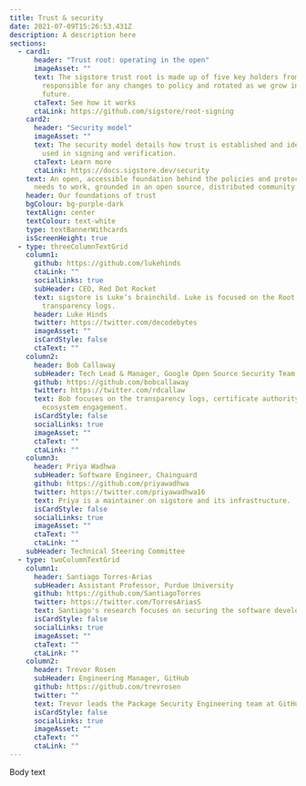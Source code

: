 ```yaml
---
title: Trust & security
date: 2021-07-09T15:26:53.431Z
description: A description here
sections:
  - card1:
      header: "Trust root: operating in the open"
      imageAsset: ""
      text: The sigstore trust root is made up of five key holders from the community,
        responsible for any changes to policy and rotated as we grow in the
        future.
      ctaText: See how it works
      ctaLink: https://github.com/sigstore/root-signing
    card2:
      header: "Security model"
      imageAsset: ""
      text: The security model details how trust is established and identity is
        used in signing and verification.
      ctaText: Learn more
      ctaLink: https://docs.sigstore.dev/security
    text: An open, accessible foundation behind the policies and protocols sigstore
      needs to work, grounded in an open source, distributed community.
    header: Our foundations of trust
    bgColour: bg-purple-dark
    textAlign: center
    textColour: text-white
    type: textBannerWithcards
    isScreenHeight: true
  - type: threeColumnTextGrid
    column1:
      github: https://github.com/lukehinds
      ctaLink: ""
      socialLinks: true
      subHeader: CEO, Red Dot Rocket
      text: sigstore is Luke’s brainchild. Luke is focused on the Root CA and
        transparency logs.
      header: Luke Hinds
      twitter: https://twitter.com/decodebytes
      imageAsset: ""
      isCardStyle: false
      ctaText: ""
    column2:
      header: Bob Callaway
      subHeader: Tech Lead & Manager, Google Open Source Security Team
      github: https://github.com/bobcallaway
      twitter: https://twitter.com/rdcallaw
      text: Bob focuses on the transparency logs, certificate authority, and OSS
        ecosystem engagement.
      isCardStyle: false
      socialLinks: true
      imageAsset: ""
      ctaText: ""
      ctaLink: ""
    column3:
      header: Priya Wadhwa
      subHeader: Software Engineer, Chainguard
      github: https://github.com/priyawadhwa
      twitter: https://twitter.com/priyawadhwa16
      text: Priya is a maintainer on sigstore and its infrastructure.
      isCardStyle: false
      socialLinks: true
      imageAsset: ""
      ctaText: ""
      ctaLink: ""
    subHeader: Technical Steering Committee
  - type: twoColumnTextGrid
    column1:
      header: Santiago Torres-Arias
      subHeader: Assistant Professor, Purdue University
      github: https://github.com/SantiagoTorres
      twitter: https://twitter.com/TorresAriasS
      text: Santiago's research focuses on securing the software development life-cycle.
      isCardStyle: false
      socialLinks: true
      imageAsset: ""
      ctaText: ""
      ctaLink: ""
    column2:
      header: Trevor Rosen
      subHeader: Engineering Manager, GitHub
      github: https://github.com/trevrosen
      twitter: ""
      text: Trevor leads the Package Security Engineering team at GitHub.
      isCardStyle: false
      socialLinks: true
      imageAsset: ""
      ctaText: ""
      ctaLink: ""
---
```


Body text
